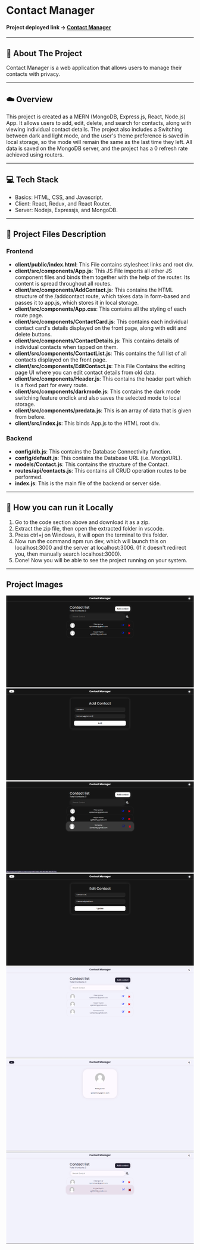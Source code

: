 # Contact Manager

#### Project deployed link -> [Contact Manager](https://contact-manager-mern-stack.herokuapp.com/)

---

## :pencil: About The Project

Contact Manager is a web application that allows users to manage their contacts with privacy.

---

## :cloud: Overview

This project is created as a MERN (MongoDB, Express.js, React, Node.js) App. It allows users to add, edit, delete, and search for contacts, along with viewing individual contact details. The project also includes a Switching between dark and light mode, and the user's theme preference is saved in local storage, so the mode will remain the same as the last time they left. All data is saved on the MongoDB server, and the project has a 0 refresh rate achieved using routers.

---

## 💻 Tech Stack

- Basics: HTML, CSS, and Javascript.
- Client: React, Redux, and React Router.
- Server: Nodejs, Expressjs, and MongoDB.

---

## :floppy_disk: Project Files Description

### Frontend

- **client/public/index.html**: This File contains stylesheet links and root div.
- **client/src/components/App.js**: This JS File imports all other JS component files and binds them together with the help of the router. Its content is spread throughout all routes.
- **client/src/components/AddContact.js**: This contains the HTML structure of the /addcontact route, which takes data in form-based and passes it to app.js, which stores it in local storage.
- **client/src/components/App.css**: This contains all the styling of each route page.
- **client/src/components/ContactCard.js**: This contains each individual contact card's details displayed on the front page, along with edit and delete buttons.
- **client/src/components/ContactDetails.js**: This contains details of individual contacts when tapped on them.
- **client/src/components/ContactList.js**: This contains the full list of all contacts displayed on the front page.
- **client/src/components/EditContact.js**: This File Contains the editing page UI where you can edit contact details from old data.
- **client/src/components/Header.js**: This contains the header part which is a fixed part for every route.
- **client/src/components/darkmode.js**: This contains the dark mode switching feature onclick and also saves the selected mode to local storage.
- **client/src/components/predata.js**: This is an array of data that is given from before.
- **client/src/index.js**: This binds App.js to the HTML root div.

### Backend

- **config/db.js**: This contains the Database Connectivity function.
- **config/default.js**: This contains the Database URL (i.e. MongoURL).
- **models/Contact.js**: This contains the structure of the Contact.
- **routes/api/contacts.js**: This contains all CRUD operation routes to be performed.
- **index.js**: This is the main file of the backend or server side.

---

## 📼 How you can run it Locally

1. Go to the code section above and download it as a zip.
2. Extract the zip file, then open the extracted folder in vscode.
3. Press ctrl+j on Windows, it will open the terminal to this folder.
4. Now run the command npm run dev, which will launch this on localhost:3000 and the server at localhost:3006. (If it doesn't redirect you, then manually search localhost:3000).
5. Done! Now you will be able to see the project running on your system.

---

## Project Images

![Contact Manager](./client/images/1_1.png)
![Contact Manager](./client/images/1_2.png)
![Contact Manager](./client/images/1_3.png)
![Contact Manager](./client/images/1_4.png)
![Contact Manager](./client/images/1_5.png)
![Contact Manager](./client/images/1_6.png)
![Contact Manager](./client/images/1_7.png)
